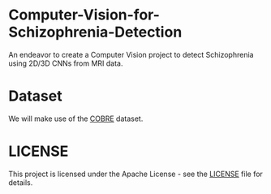 # Computer-Vision-for-Schizophrenia-Detection
An endeavor to create a Computer Vision project to detect Schizophrenia using 2D/3D CNNs from MRI data.

# Dataset
We will make use of the [COBRE](https://www.kaggle.com/datasets/ashimatyagi/cobre-train-test-folder-with-yes-no) dataset.

# LICENSE
This project is licensed under the Apache License - see the [LICENSE](https://github.com/GeoLek/Computer-Vision-for-Schizophrenia-Detection/blob/main/LICENSE) file for details.

